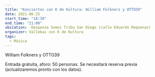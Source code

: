 ```yaml
---
title: "Konciertos con K de Kultura: William Folkners y OTTO39"
date: 2021-06-25
start_time: "18:30"
end_time: "21:00"
ubication:  Despensa Somos Tribu San Diego (calle Eduardo Requenas)
organizer: Vallekas con K de Kultura
tags:
  - Música
---
```

William Folkners y OTTO39

Entrada gratuita, aforo: 50 personas. Se necesitará reserva previa (actualizaremos pronto con los datos).